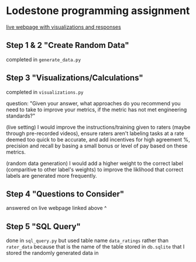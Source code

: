 # Lodestone programming assignment

[live webpage with visualizations and responses](https://bendevera-lodestone.herokuapp.com/)

## Step 1 & 2 "Create Random Data"
completed in `generate_data.py`

## Step 3 "Visualizations/Calculations" 
completed in `visualizations.py`

question: "Given your answer, what approaches do you recommend you need to take to improve your metrics, if the metric has not met engineering standards?"

(live setting) I would improve the instructions/training given to raters (maybe through pre-recorded videos), ensure raters aren't labeling tasks at a rate deemed too quick to be accurate, and add incentives for high agreement %, precision and recall by basing a small bonus or level of pay based on these metrics. 

(random data generation) I would add a higher weight to the correct label (comparitive to other label's weights) to improve the liklihood that correct labels are generated more frequently. 


## Step 4 "Questions to Consider"
answered on live webpage linked above ^

## Step 5 "SQL Query"
done in `sql_query.py` but used table name `data_ratings` rather than `rater_data` because that is the name of the table stored in `db.sqlite` that I stored the randomly generated data in